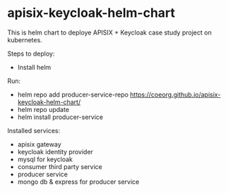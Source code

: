 # apisix-keycloak-helm-chart
This is helm chart to deploye APISIX + Keycloak case study project on kubernetes. 

Steps to deploy:

* Install helm

Run:
* helm repo add producer-service-repo https://coeorg.github.io/apisix-keycloak-helm-chart/
* helm repo update
* helm install producer-service 

Installed services:
* apisix gateway
* keycloak identity provider
* mysql for keycloak
* consumer third party service
* producer service
* mongo db & express for producer service
